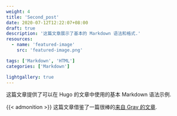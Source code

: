 ```yaml
---
weight: 4
title: 'Second_post'
date: 2020-07-12T12:22:07+08:00
draft: true
description: '这篇文章展示了基本的 Markdown 语法和格式.'
resources:
  - name: 'featured-image'
    src: 'featured-image.png'

tags: ['Markdown', 'HTML']
categories: ['Markdown']

lightgallery: true
---
```


这篇文章提供了可以在 Hugo 的文章中使用的基本 Markdown 语法示例.

<!--more-->

{{< admonition >}}
这篇文章借鉴了一篇很棒的[来自 Grav 的文章](http://learn.getgrav.org/content/markdown).
